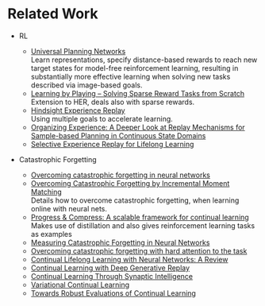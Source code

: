# Related Work
* RL
  * [Universal Planning Networks](https://arxiv.org/pdf/1804.00645.pdf)  
  Learn representations, specify distance-based rewards to reach new target states for model-free reinforcement learning, resulting in substantially more effective learning when solving new tasks described via image-based goals.
  * [Learning by Playing – Solving Sparse Reward Tasks from Scratch](https://arxiv.org/pdf/1802.10567.pdf)  
  Extension to HER, deals also with sparse rewards.
  * [Hindsight Experience Replay](https://arxiv.org/pdf/1707.01495.pdf)  
  Using multiple goals to accelerate learning.
  * [Organizing Experience: A Deeper Look at Replay Mechanisms for Sample-based Planning in Continuous State Domains](https://www.ijcai.org/proceedings/2018/0666.pdf)
  * [Selective Experience Replay for Lifelong Learning](https://www.aaai.org/ocs/index.php/AAAI/AAAI18/paper/viewFile/16054/16703)

* Catastrophic Forgetting
  * [Overcoming catastrophic forgetting in neural networks](https://arxiv.org/abs/1612.00796)
  * [Overcoming Catastrophic Forgetting by Incremental Moment Matching](https://papers.nips.cc/paper/7051-overcoming-catastrophic-forgetting-by-incremental-moment-matching.pdf)  
Details how to overcome catastrophic forgetting, when learning online with neural nets.
  * [Progress & Compress: A scalable framework for continual learning](https://arxiv.org/abs/1805.06370)  
  Makes use of distillation and also gives reinforcement learning tasks as examples
  * [Measuring Catastrophic Forgetting in Neural Networks](https://arxiv.org/pdf/1708.02072.pdf)
  * [Overcoming catastrophic forgetting with hard attention to the task](https://arxiv.org/abs/1801.01423)
  * [Continual Lifelong Learning with Neural Networks: A Review](https://arxiv.org/pdf/1802.07569.pdf)
  * [Continual Learning with Deep Generative Replay](https://arxiv.org/pdf/1705.08690.pdf)
  * [Continual Learning Through Synaptic Intelligence](https://arxiv.org/pdf/1703.04200.pdf)
  * [Variational Continual Learning](https://arxiv.org/pdf/1710.10628.pdf)
  * [Towards Robust Evaluations of Continual Learning](https://arxiv.org/pdf/1805.09733.pdf)
